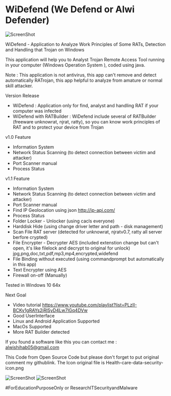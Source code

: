 # WiDefend (We Defend or Alwi Defender)

![ScreenShot](https://github.com/wishihab/WiDefend/blob/master/WiDefend-1.JPG)


WiDefend - Application to Analyze Work Principles of Some RATs, Detection and Handling that Trojan on Windows

This application will help you to Analyst Trojan Remote Access Tool running in your computer (Windows Operation System ), coded using java.


Note : This application is not antivirus, this app can't remove and detect automatically RATrojan, this app helpful to analyze from amature or normal skill attacker.

Version Release
- WiDefend : Application only for find, analyst and handling RAT if your computer was infected
- WiDefend with RATBuilder : WiDefend include several of RATBuilder (freeware unknowrat, njrat, ratty), so you can know work principles of RAT and to protect your device from Trojan

v1.0 Feature
- Information System
- Network Status Scanning (to detect connection between victim and attacker)
- Port Scanner manual
- Process Status

v1.1 Feature
- Information System
- Network Status Scanning (to detect connection between victim and attacker)
- Port Scanner manual
- Find IP Geolocation using json http://ip-api.com/
- Process Status
- Folder Locker - Unlocker (using cacls everyone)
- Harddisk Hide (using change driver letter and path - disk management)
- Scan File RAT server (detected for unknowrat, njratv0.7, ratty all server berfore crypted)
- File Encrypter - Decrypter AES (included extenstion change but can't open, it's like filelock and decrypt to original for unlock) jpg,png,doc,txt,pdf,mp3,mp4,encrypted,widefend
- File Binding without executed (using commandprompt but automatically in this app)
- Text Encrypter using AES
- Firewall on-off (Manually)

Tested in Windows 10 64x

Next Goal
- Video tutorial https://www.youtube.com/playlist?list=PLzII-BCKy1gRAYs2jRlSyD4Lw7lGq4DVw
- Good UserInterface
- Linux and Android Application Supported
- MacOs Supported
- More RAT Builder detected

If you found a software like this you can contact me : alwishihab05@gmail.com


This Code from Open Source Code but please don't forget to put original comment my githublink.
The Icon original file is Health-care-data-security-icon.png



![ScreenShot](https://github.com/wishihab/WiDefend/blob/master/WiDefend-2.JPG)
![ScreenShot](https://github.com/wishihab/WiDefend/blob/master/WiDefend-3.JPG)

#ForEducationPurposeOnly or ResearchITSecurityandMalware

